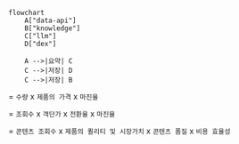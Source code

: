 ```mermaid
flowchart
    A["data-api"]
    B["knowledge"]
    C["llm"]
    D["dex"]

    A -->|요약| C
    C -->|저장| D
    C -->|저장| B

```

= `수량` x `제품의 가격` x `마진율`

= `조회수` x `객단가` x `전환율` x `마진율`

= `콘텐츠 조회수` x `제품의 퀼리티 및 시장가치` x `콘텐츠 품질` x `비용 효율성`



